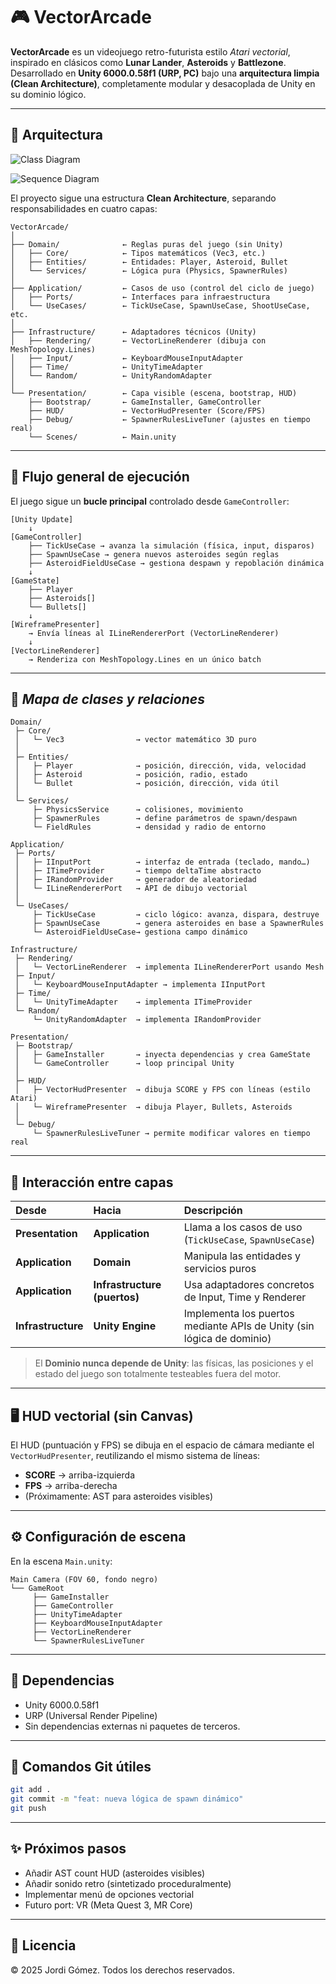 # 🎮 VectorArcade

**VectorArcade** es un videojuego retro-futurista estilo _Atari vectorial_, inspirado en clásicos como **Lunar Lander**, **Asteroids** y **Battlezone**.  
Desarrollado en **Unity 6000.0.58f1 (URP, PC)** bajo una **arquitectura limpia (Clean Architecture)**, completamente modular y desacoplada de Unity en su dominio lógico.

---

## 🧱 Arquitectura

![Class Diagram](https://kroki.io/plantuml/svg/eNqlV9tuGzcQfd-vIPJSGZXdAn0TCiOyZDVC7VSQ4qR9KqjdkUSYIhck17KcGuhH9Av7JR1yL-KSVIKgT_ZyzsyQh4eH1FttqDLVnpOxynfMQG4qBX9OONV6yuhW0X1mmOFAPmJIKkTRAsi_f_9DJhyo6KWRgcsjTeJFlulHJkqK_xO9o4U8MLElG8o1eJG9FDLfKbkHYlTlR0qaP9ItrMwR-yvsQcWW-4Dcthsbo9i6MjDPpVixFyA_epACNrTiZiaFeU-xxUQKLTEty5rq5M1U7ikTb8jnjJBucCIV1EOkbmMJ-Ak_XzMfdiuQHQa6D11wegTVDBHy_UJqRElBRm0VNzyT6kBVQYLh1U5KM5GSI2E2ZcMlNS746vUYawNKsuKrXZa0YJUmpFcJx8ecPQFx42tsFjW4qTgH89XyH4HLnJljMHzHNq74t3b9BTdpZagBr3HN5qihtavUEKAxcse0-bkduG4R9QrqpTtEPdDFVzlucjNJJropfmA4BSZyOw9log3oC2AF6onloQBWJT0IUMuKgz4tZMaAF1PQTEExkZUw_b4u3O1WgjtMtXU9SAC4Z8J1nuJiKS4gAswFbiHlM8b5PZ4KVnLmmO2BljgzpCAAJXo1EwkD9DkRcKy19HwCWkoRsFNvzqoEKMKSdaiWVBCaIZlLlMsC1ArQAKLc--rlhcNvm40Gc35GE8k501bdnt5xb-ZI6A4UDMqRVfeQ5M1fNXKVLkIdv2avnrWMSyQvp_bYBP6ykMp0osFGoDYUN2w-F2VlFko-scJ3kHtZaZgCN_T3aIFd6I8UOQsFWjtKg_PmNbWKj3u6mjaU8CAveUlFIfdx-nt4NjObNtgzUbM1JHv6fCLuC0XvmIAlCCwIylLlyQS2TMzQ2mFw0VlBUdiEAX0e0uOQvgzXz8P1cbh-6RC3ovBz4nP8oGFCddrI8c4wSvIG0k3l8kgPAeOXJTP5LtyG22fI8X4aaOtro5PFXUTu94Hlj2Gbb0h3N8f_yG8d1DlRVKcxD7xhXfxMPQQ-lAV-fgkUn5S52Ciq8QHgXhLBYXGHor8zv8JxLfHydOp38XFBS-Ouh1c_1wq4n_qA6zja4TMZtaADQz8iNfs6ci7NyRVfOP1MK8x70LsbispoJR0t355SECblFDe4p0gMLft1LaNzgfSiNXqnbtvdnx7pbdBYeU0w4umsjWmnHRv0VdRGy_ogGMUdJHUuWujGiceiUnLq2vk35Kh3YbaQg3dLIMS7NJKvhmY2PTZqJfYOvcfsu4dpn9NP6JcbaxPNdjSPje79hw_gd1XhB90ufkeWwN3W6R0rNRmwfclhjxh9kZ0VKrm6-us6MPws1GYD8g06S2ixgfWtOEtKr4GGBmtX0XogPppLGxI5vmyJkcRdVj_U1Cct8fIyWsl5XG8xvuPF0Z6hJZpEcV8kSTdzRQKezgJ7qvQJOkj1SPCxUP90IM7kzq_4dA7D1Z4i0UpOobPTO0Fwbp0qNcFnkK7w2j69pXG9-AOq8Z5Y5UG1M4BYM_GRCCqdASTV51sgOeAUNIEnUEezQ0_N-nbX7xLHfH-Loz2Di8NJc4thSXdLNPM1FId9wQYu1i6ySwgBV1fXKctKoBLelUAltuUtflV7nv0HCkonRg==)

![Sequence Diagram](https://kroki.io/plantuml/svg/eNp1k0Fu2zAQRfc6xSxtNIX3XQRR3ChZ2IEQWfGmQDElJzYRilSHVFzveoheIxfo1jfpSTq0rNQC0p018_7wcz59FSJy7BoLOautiaRix_S1bjVGquh7R05RFk20BI_S9CwcaoI_P3_BEo2DHoWF9y1MBsU0y8KzcS0yNtB459WWfUMQuaOzjqYn7GwsvIv3KO25d8FbDFmG6SionYl7wAB1JoJolGnRRbgVVtDI3lri1L-dj4DS4p74hNSB5hgoYeUYy0Mk9kYXhqw-w_JihK2Mej7rrsZmqq338axdjdsL42hJYXuNUW0fyGni3vJi-TAC14bpSZZCJVMgF3tqXY6gPoK7To-gx7syy2r4eCl7gE-nRCbTTL6kVqbazQ9SnRQl7kjTL26yx92sNeIJPgC-oGQGnIYPqrx4m3Rczz-lptDizs2YWu_EQEt8eG1IVj1oV_V7JzYdvRB8Q8n3ApS3JhjRy--gPNOgrd7VaiNnsodAm8NvJ2pvtd852IvpjQwc1Mf7V3unYC6bZIRJ68OMfZSnZk_PYmAlAIGvaWNckfb-trB1KfXPjLvc2gmfIhObyYw4xyY5YoqHV9VZvJAE-meU7nK83jBIcjlNqtIV_zcrAUUbztqpPnJ54_TgMbsSTP6wfwE6gklk)

El proyecto sigue una estructura **Clean Architecture**, separando responsabilidades en cuatro capas:

```
VectorArcade/
│
├── Domain/              ← Reglas puras del juego (sin Unity)
│   ├── Core/            ← Tipos matemáticos (Vec3, etc.)
│   ├── Entities/        ← Entidades: Player, Asteroid, Bullet
│   └── Services/        ← Lógica pura (Physics, SpawnerRules)
│
├── Application/         ← Casos de uso (control del ciclo de juego)
│   ├── Ports/           ← Interfaces para infraestructura
│   └── UseCases/        ← TickUseCase, SpawnUseCase, ShootUseCase, etc.
│
├── Infrastructure/      ← Adaptadores técnicos (Unity)
│   ├── Rendering/       ← VectorLineRenderer (dibuja con MeshTopology.Lines)
│   ├── Input/           ← KeyboardMouseInputAdapter
│   ├── Time/            ← UnityTimeAdapter
│   └── Random/          ← UnityRandomAdapter
│
└── Presentation/        ← Capa visible (escena, bootstrap, HUD)
    ├── Bootstrap/       ← GameInstaller, GameController
    ├── HUD/             ← VectorHudPresenter (Score/FPS)
    ├── Debug/           ← SpawnerRulesLiveTuner (ajustes en tiempo real)
    └── Scenes/          ← Main.unity
```

---

## 🧭 Flujo general de ejecución

El juego sigue un **bucle principal** controlado desde `GameController`:

```
[Unity Update]
    ↓
[GameController]
    ├── TickUseCase → avanza la simulación (física, input, disparos)
    ├── SpawnUseCase → genera nuevos asteroides según reglas
    ├── AsteroidFieldUseCase → gestiona despawn y repoblación dinámica
    ↓
[GameState]
    ├── Player
    ├── Asteroids[]
    └── Bullets[]
    ↓
[WireframePresenter]
    → Envía líneas al ILineRendererPort (VectorLineRenderer)
    ↓
[VectorLineRenderer]
    → Renderiza con MeshTopology.Lines en un único batch
```

---

## 🧩 _Mapa de clases y relaciones_

```
Domain/
 ├─ Core/
 │   └─ Vec3                → vector matemático 3D puro
 │
 ├─ Entities/
 │   ├─ Player              → posición, dirección, vida, velocidad
 │   ├─ Asteroid            → posición, radio, estado
 │   └─ Bullet              → posición, dirección, vida útil
 │
 └─ Services/
     ├─ PhysicsService      → colisiones, movimiento
     ├─ SpawnerRules        → define parámetros de spawn/despawn
     └─ FieldRules          → densidad y radio de entorno

Application/
 ├─ Ports/
 │   ├─ IInputPort          → interfaz de entrada (teclado, mando…)
 │   ├─ ITimeProvider       → tiempo deltaTime abstracto
 │   ├─ IRandomProvider     → generador de aleatoriedad
 │   └─ ILineRendererPort   → API de dibujo vectorial
 │
 └─ UseCases/
     ├─ TickUseCase         → ciclo lógico: avanza, dispara, destruye
     ├─ SpawnUseCase        → genera asteroides en base a SpawnerRules
     └─ AsteroidFieldUseCase→ gestiona campo dinámico

Infrastructure/
 ├─ Rendering/
 │   └─ VectorLineRenderer  → implementa ILineRendererPort usando Mesh
 ├─ Input/
 │   └─ KeyboardMouseInputAdapter → implementa IInputPort
 ├─ Time/
 │   └─ UnityTimeAdapter    → implementa ITimeProvider
 └─ Random/
     └─ UnityRandomAdapter  → implementa IRandomProvider

Presentation/
 ├─ Bootstrap/
 │   ├─ GameInstaller       → inyecta dependencias y crea GameState
 │   └─ GameController      → loop principal Unity
 │
 ├─ HUD/
 │   ├─ VectorHudPresenter  → dibuja SCORE y FPS con líneas (estilo Atari)
 │   └─ WireframePresenter  → dibuja Player, Bullets, Asteroids
 │
 └─ Debug/
     └─ SpawnerRulesLiveTuner → permite modificar valores en tiempo real
```

---

## 🧠 Interacción entre capas

| Desde              | Hacia                        | Descripción                                                           |
| :----------------- | :--------------------------- | :-------------------------------------------------------------------- |
| **Presentation**   | **Application**              | Llama a los casos de uso (`TickUseCase`, `SpawnUseCase`)              |
| **Application**    | **Domain**                   | Manipula las entidades y servicios puros                              |
| **Application**    | **Infrastructure (puertos)** | Usa adaptadores concretos de Input, Time y Renderer                   |
| **Infrastructure** | **Unity Engine**             | Implementa los puertos mediante APIs de Unity (sin lógica de dominio) |

> El **Dominio nunca depende de Unity**: las físicas, las posiciones y el estado del juego son totalmente testeables fuera del motor.

---

## 🖥️ HUD vectorial (sin Canvas)

El HUD (puntuación y FPS) se dibuja en el espacio de cámara mediante el `VectorHudPresenter`, reutilizando el mismo sistema de líneas:

- **SCORE** → arriba-izquierda
- **FPS** → arriba-derecha
- (Próximamente: AST para asteroides visibles)

---

## ⚙️ Configuración de escena

En la escena `Main.unity`:

```
Main Camera (FOV 60, fondo negro)
└── GameRoot
     ├── GameInstaller
     ├── GameController
     ├── UnityTimeAdapter
     ├── KeyboardMouseInputAdapter
     ├── VectorLineRenderer
     └── SpawnerRulesLiveTuner
```

---

## 🧩 Dependencias

- Unity 6000.0.58f1
- URP (Universal Render Pipeline)
- Sin dependencias externas ni paquetes de terceros.

---

## 💾 Comandos Git útiles

```bash
git add .
git commit -m "feat: nueva lógica de spawn dinámico"
git push
```

---

## ✨ Próximos pasos

- Añadir AST count HUD (asteroides visibles)
- Añadir sonido retro (sintetizado proceduralmente)
- Implementar menú de opciones vectorial
- Futuro port: VR (Meta Quest 3, MR Core)

---

## 📜 Licencia

© 2025 Jordi Gómez. Todos los derechos reservados.
